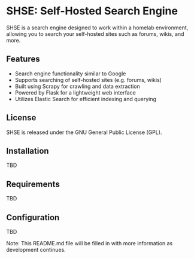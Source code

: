 # SHSE: Self-Hosted Search Engine

SHSE is a search engine designed to work within a homelab environment, allowing you to search your self-hosted sites such as forums, wikis, and more.

## Features

* Search engine functionality similar to Google
* Supports searching of self-hosted sites (e.g. forums, wikis)
* Built using Scrapy for crawling and data extraction
* Powered by Flask for a lightweight web interface
* Utilizes Elastic Search for efficient indexing and querying

## License

SHSE is released under the GNU General Public License (GPL).

## Installation

TBD

## Requirements

TBD

## Configuration

TBD

Note: This README.md file will be filled in with more information as development continues.
